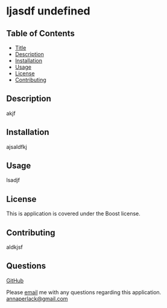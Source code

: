 
# ljasdf undefined <a id="title"></a>

## Table of Contents
- [Title](#title)
- [Description](#description)
- [Installation](#installation)
- [Usage](#usage)
- [License](#license)
- [Contributing](#contributing)

## Description
akjf <a id="description"></a>

## Installation
ajsaldfkj<a id="installation"></a>

## Usage
lsadjf <a id="usage"></a>

## License
This is application is covered under the Boost license. <a id="license"></a>

## Contributing
aldkjsf <a id="contributing"></a>

## Questions
[GitHub](https://www.github.com/annaperlack) 

Please [email](mailto:annaperlack@gmail.com) me with any questions regarding this application. annaperlack@gmail.com
